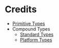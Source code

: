# Credits

- [Primitive Types](https://kotlinlang.org/)
- Compound Types
	- [Standard Types](https://kotlinlang.org/api/latest/jvm/stdlib/)
	- [Platform Types](https://developer.android.google.cn/reference/)
